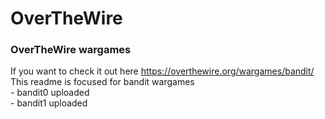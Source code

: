 # OverTheWire
### OverTheWire wargames 
If you want to check it out here
https://overthewire.org/wargames/bandit/  
This readme is focused for bandit wargames     
    - bandit0 uploaded    
    - bandit1 uploaded    
 
